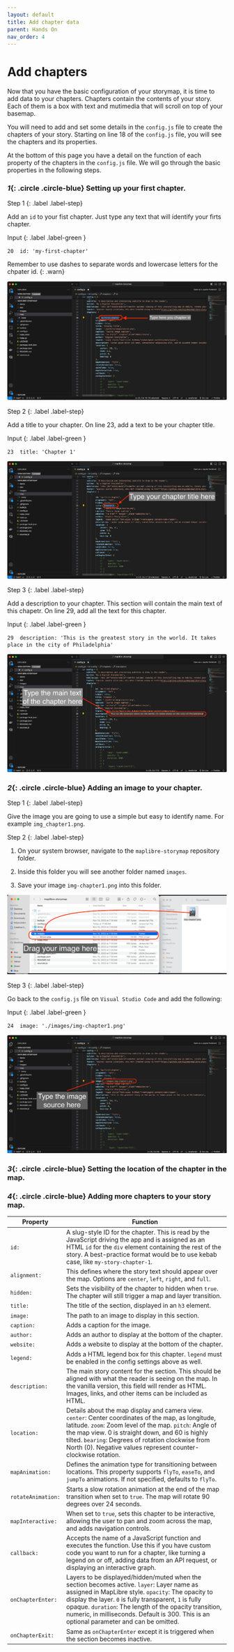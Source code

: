 ```yaml
---
layout: default
title: Add chapter data
parent: Hands On
nav_order: 4
---
```

# Add chapters

Now that you have the basic configuration of your storymap, it is time to add data to your chapters.
Chapters contain the contents of your story. Each of them is a box with text and mutimedia that will scroll on top of your basemap.

You will need to add and set some details in the `config.js` file to create the chapters of your story.
Starting on line 18 of the `config.js` file, you will see the chapters and its properties.

At the bottom of this page you have a detail on the function of each property of the chapters in the `config.js` file.
We will go through the basic properties in the following steps.

### *1*{: .circle .circle-blue} Setting up your first chapter.

Step 1
{: .label .label-step}

Add an `id` to your fist chapter. Just type any text that will identify your firts chapter.

Input
{: .label .label-green }
```
20  id: 'my-first-chapter'
```
Remember to use dashes to separate words and lowercase letters for the chpater id. 
{: .warn}

![screenshot of the chapter id](../img/chapters1.png)

Step 2
{: .label .label-step}

Add a title to your chapter. On line 23, add a text to be your chapter title.

Input
{: .label .label-green }
```
23  title: 'Chapter 1'
```
![screenshot of the chapter title property](../img/chapters2.png)

Step 3
{: .label .label-step}

Add a description to your chapter. This section will contain the main text of this chapetr. On line 29, add all the text for this chapter.

Input
{: .label .label-green }
```
29  description: 'This is the greatest story in the world. It takes place in the city of Philadelphia'
```
![screenshot of the chapter title property](../img/chapters3.png)

### *2*{: .circle .circle-blue} Adding an image to your chapter.

Step 1
{: .label .label-step}

Give the image you are going to use a simple but easy to identify name. For example `img_chapter1.png`.

Step 2
{: .label .label-step}

1. On your system browser, navigate to the `maplibre-storymap` repository folder.

2. Inside this folder you will see another folder named `images`.

3. Save your image `img-chapter1.png` into this folder.

![screenshot of the repository images folder](../img/chapters4.png)

Step 3
{: .label .label-step}

Go back to the `config.js` file on `Visual Studio Code` and add the following:

Input
{: .label .label-green }
```
24  image: './images/img-chapter1.png'
```
![screenshot of the config.js file](../img/chapters5.png)

### *3*{: .circle .circle-blue} Setting the location of the chapter in the map.

### *4*{: .circle .circle-blue} Adding more chapters to your story map.

| Property | Function
| --- | ---
| `id:` | A slug-style ID for the chapter. This is read by the JavaScript driving the app and is assigned as an HTML `id` for the `div` element containing the rest of the story. A best-practice format would be to use kebab case, like `my-story-chapter-1`.
| `alignment:` | This defines where the story text should appear over the map. Options are `center`, `left`, `right`, and `full`.
| `hidden:` | Sets the visibility of the chapter to hidden when `true`. The chapter will still trigger a map and layer transition.
| `title:` | The title of the section, displayed in an `h3` element.
| `image:` | The path to an image to display in this section.
| `caption:` | Adds a caption for the image.
| `author:` | Adds an author to display at the bottom of the chapter.
| `website:` | Adds a website to display at the bottom of the chapter.
| `legend:` | Adds a HTML legend box for this chapter. `legend` must be enabled in the config settings above as well.
| `description:` | The main story content for the section. This should be aligned with what the reader is seeing on the map. In the vanilla version, this field will render as HTML. Images, links, and other items can be included as HTML.
| `location:` | Details about the map display and camera view. `center`: Center coordinates of the map, as longitude, latitude. `zoom`: Zoom level of the map. `pitch`: Angle of the map view. 0 is straight down, and 60 is highly tilted. `bearing`: Degrees of rotation clockwise from North (0). Negative values represent counter-clockwise rotation.
| `mapAnimation:` | Defines the animation type for transitioning between locations. This property supports `flyTo`, `easeTo`, and `jumpTo` animations. If not specified, defaults to `flyTo`.
| `rotateAnimation:` | Starts a slow rotation animation at the end of the map transition when set to `true`. The map will rotate 90 degrees over 24 seconds.
| `mapInteractive:` | When set to `true`, sets this chapter to be interactive, allowing the user to pan and zoom across the map, and adds navigation controls.
| `callback:` | Accepts the name of a JavaScript function and executes the function. Use this if you have custom code you want to run for a chapter, like turning a legend on or off, adding data from an API request, or displaying an interactive graph.
| `onChapterEnter:` | Layers to be displayed/hidden/muted when the section becomes active. `layer`: Layer name as assigned in MapLibre style. `opacity`: The opacity to display the layer. `0` is fully transparent, `1` is fully opaque. `duration`: The length of the opacity transition, numeric, in milliseconds. Default is 300. This is an optional parameter and can be omitted.
| `onChapterExit:` | Same as `onChapterEnter` except it is triggered when the section becomes inactive.